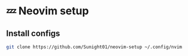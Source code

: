 # 💤 Neovim setup

## Install configs

```bash
git clone https://github.com/Sunight01/neovim-setup ~/.config/nvim
```

